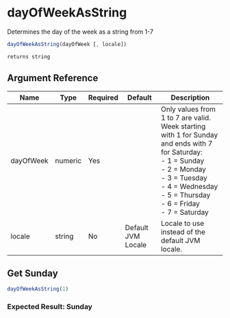 # dayOfWeekAsString

 Determines the day of the week as a string from 1-7

```javascript
dayOfWeekAsString(dayOfWeek [, locale])
```

```javascript
returns string
```

## Argument Reference

| Name | Type | Required | Default | Description |
| --- | --- | --- | --- | --- |
| dayOfWeek | numeric | Yes |  | Only values from 1 to 7 are valid.<br />Week starting with 1 for Sunday and ends with 7 for Saturday:<br />	- 1 = Sunday <br />	- 2 = Monday <br />	- 3 = Tuesday <br />	- 4 = Wednesday <br />	- 5 = Thursday <br />	- 6 = Friday <br />	- 7 = Saturday |
| locale | string | No | Default JVM Locale | Locale to use instead of the default JVM locale. |

## Get Sunday

```javascript
dayOfWeekAsString(1)
```

### Expected Result: Sunday
